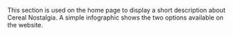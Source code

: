 This section is used on the home page to display a short description about Cereal Nostalgia. A simple infographic shows the two options available on the website.
